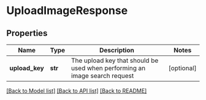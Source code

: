 # UploadImageResponse

## Properties
Name | Type | Description | Notes
------------ | ------------- | ------------- | -------------
**upload_key** | **str** | The upload key that should be used when performing an image search request  | [optional] 

[[Back to Model list]](../README.md#documentation-for-models) [[Back to API list]](../README.md#documentation-for-api-endpoints) [[Back to README]](../README.md)


